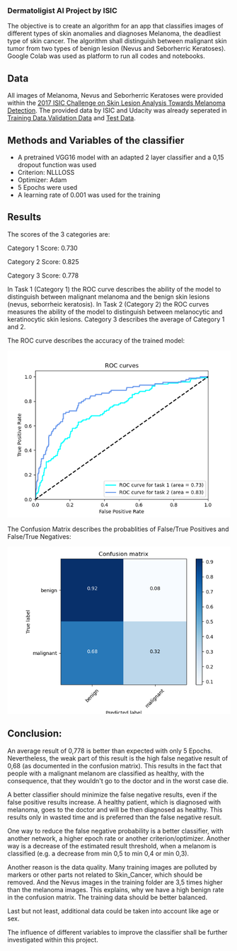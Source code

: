 ### Dermatoligist AI Project by ISIC
The objective is to create an algorithm for an app that classifies images of different types of skin anomalies and diagnoses Melanoma, the deadliest type of skin cancer. The algorithm shall distinguish between malignant skin tumor from two types of benign lesion (Nevus and Seborherric Keratoses). Google Colab was used as platform to run all codes and notebooks.

## Data
All images of Melanoma, Nevus and Seborherric Keratoses were provided within the  <a href="https://challenge.kitware.com/#challenge/583f126bcad3a51cc66c8d9a">2017 ISIC Challenge on Skin Lesion Analysis Towards Melanoma Detection</a>.
The provided data by ISIC and Udacity was already seperated in <a href="https://s3-us-west-1.amazonaws.com/udacity-dlnfd/datasets/skin-cancer/train.zip">Training Data</a>,<a href="https://s3-us-west-1.amazonaws.com/udacity-dlnfd/datasets/skin-cancer/valid.zip">Validation Data</a>  and <a href="https://s3-us-west-1.amazonaws.com/udacity-dlnfd/datasets/skin-cancer/test.zip">Test Data</a>.

## Methods and Variables of the classifier
  - A pretrained VGG16 model with an adapted 2 layer classifier and a 0,15 dropout function was used
  - Criterion: NLLLOSS
  - Optimizer: Adam
  - 5 Epochs were used
  - A learning rate of 0.001 was used for the training
  
## Results
The scores of the 3 categories are:
  
Category 1 Score: 0.730
  
Category 2 Score: 0.825
  
Category 3 Score: 0.778
  
In Task 1 (Category 1) the ROC curve describes the ability of the model to distinguish between malignant melanoma and the benign skin lesions (nevus, seborrheic keratosis). In Task 2 (Category 2)  the ROC curves measures the ability of the model to distinguish between melanocytic and keratinocytic skin lesions. Category 3 describes the average of Category 1 and 2.
  
The ROC curve describes the accuracy of the trained model:
  
![alt text](https://github.com/MaPoi350/dermatologist-ai/blob/main/assets/ROC_Curvature.png) 
  
The Confusion Matrix describes the probablities of False/True Positives and False/True Negatives:
  
![alt text](https://github.com/MaPoi350/dermatologist-ai/blob/main/assets/Confusion_Matrix.png)
  
## Conclusion:

An average result of 0,778 is better than expected with only 5 Epochs. Nevertheless, the weak part of this result is the high false negative result of 0,68 (as documented in the confusion matrix). This results in the fact that people with a malignant melanom are classified as healthy, with the consequence, that they wouldn't go to the doctor and in the worst case die.

A better classifier should minimize the false negative results, even if the false positive results increase. A healthy patient, which is diagnosed with melanoma, goes to the doctor and will be then diagnosed as healthy. This results only in wasted time and is preferred than the false negative result.

One way to reduce the false negative probability is a better classifier, with another network, a higher epoch rate or another criterion/optimizer. Another way is a decrease of the estimated result threshold, when a  melanom is classified (e.g. a decrease from min 0,5 to min 0,4 or min 0,3).
  
Another reason is the data quality. Many training images are polluted by markers or other parts not related to Skin_Cancer, which should be removed. And the Nevus images in the training folder are 3,5 times higher than the melanoma images. This explains, why we have a high benign rate in the confusion matrix. The training data should be better balanced.  

Last but not least, additional data could be taken into account like age or sex.

The influence of different variables to improve the classifier shall be further investigated within this project.


 
